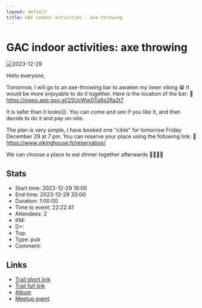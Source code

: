 ```yaml
---
layout: default
title: GAC indoor activities - axe throwing
---
```


# GAC indoor activities: axe throwing

![2023-12-29](../img/orig/2023-12-29.jpg)

Hello everyone,

Tomorrow, I will go to an axe-throwing bar to awaken my inner viking 😁
It would be more enjoyable to do it together. Here is the location of the bar:
📍 https://maps.app.goo.gl/25UcWwGTa9s2Ra2t7

It is safer than it looks😉. You can come and see if you like it, and then decide to do it and pay on-site.

The plan is very simple, I have booked one "cible" for tomorrow Friday December 29 at 7 pm. You can reserve your place using the following link:
📓 https://www.vikinghouse.fr/reservation/

We can choose a place to eat dinner together afterwards 🥪🌮🍕😃

## Stats

- Start time: 2023-12-29 19:00
- End time: 2023-12-29 20:00
- Duration: 1:00:00
- Time to event: 22:22:41
- Attendees: 2
- KM: 
- D+: 
- Top: 
- Type: pub
- Comment: 

## Links

- [Trail short link]()
- [Trail full link]()
- [Album](https://binnette.github.io/GacImg2023/2023-12-29-GAC-indoor-activities-axe-throwing.html)
- [Meetup event](https://www.meetup.com/grenoble-adventure-club-english-french/events/298190705/)
